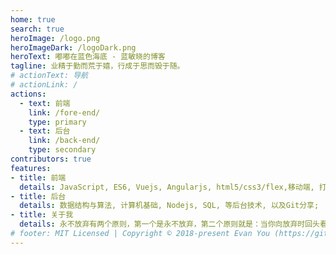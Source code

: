 ```yaml
---
home: true
search: true
heroImage: /logo.png
heroImageDark: /logoDark.png
heroText: 嘟嘟在蓝色海底 - 蓝敏晓的博客
tagline: 业精于勤而荒于嬉，行成于思而毁于随。
# actionText: 导航
# actionLink: /
actions:
  - text: 前端
    link: /fore-end/
    type: primary
  - text: 后台
    link: /back-end/
    type: secondary
contributors: true
features:
- title: 前端
  details: JavaScript, ES6, Vuejs, Angularjs, html5/css3/flex,移动端, 打包工具等前端技术, 以及前端案例分享;
- title: 后台
  details: 数据结构与算法, 计算机基础, Nodejs, SQL, 等后台技术, 以及Git分享; 
- title: 关于我
  details: 永不放弃有两个原则，第一个是永不放弃，第二个原则就是：当你向放弃时回头看看第一个原则;
# footer: MIT Licensed | Copyright © 2018-present Evan You (https://github.com/yyx990803)
---
```

<ClientOnly>
  <ThreeD />
</ClientOnly>

<ClientOnly>
  <Footer></Footer>
</ClientOnly>